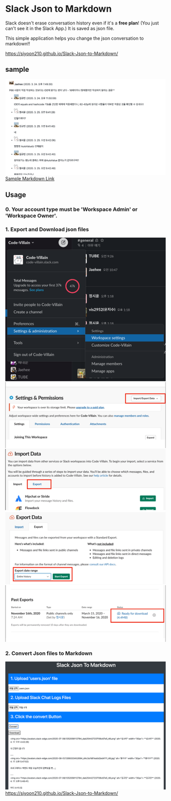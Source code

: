 # Slack Json to Markdown
Slack doesn't erase conversation history even if it's a **free plan**! (You just can't see it in the Slack App.) It is saved as json file.

This simple application helps you change the json conversation to markdown!!

https://siyoon210.github.io/Slack-Json-to-Markdown/

## sample
![sample](./img/sample.png)
[Sample Markdown Link](https://github.com/code-villain/effective-java/blob/master/keywords/keywords_backup.md)

## Usage
### 0. Your account type must be 'Workspace Admin' or 'Workspace Owner'.
### 1. Export and Download json files
![1](./img/1.png)
![2](./img/2.png)
![3](./img/3.png)
![4](./img/4.png)
![5](./img/5.png)

### 2. Convert Json files to Markdown
![converting sample](./img/converting-sample.png)
https://siyoon210.github.io/Slack-Json-to-Markdown/
